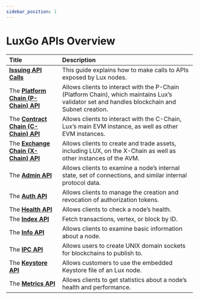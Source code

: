 ```yaml
---
sidebar_position: 1
---
```


# LuxGo APIs Overview

| Title                                              | Description                                                                                                                                         |
| :------------------------------------------------- | :-------------------------------------------------------------------------------------------------------------------------------------------------- |
| [**Issuing API Calls**](issuing-api-calls.md)      | This guide explains how to make calls to APIs exposed by Lux nodes.                                                                           |
| The [**Platform Chain (P-Chain) API**](p-chain.md) | Allows clients to interact with the P-Chain (Platform Chain), which maintains Lux’s validator set and handles blockchain and Subnet creation. |
| The [**Contract Chain (C-Chain) API**](c-chain.md) | Allows clients to interact with the C-Chain, Lux’s main EVM instance, as well as other EVM instances.                                         |
| The [**Exchange Chain (X-Chain) API**](x-chain.md) | Allows clients to create and trade assets, including LUX, on the X-Chain as well as other instances of the AVM.                                    |
| The [**Admin API**](admin.md)                      | Allows clients to examine a node’s internal state, set of connections, and similar internal protocol data.                                          |
| The [**Auth API**](auth.md)                        | Allows clients to manage the creation and revocation of authorization tokens.                                                                       |
| The [**Health API**](health.md)                    | Allows clients to check a node’s health.                                                                                                            |
| The [**Index API**](index-api.md)                  | Fetch transactions, vertex, or block by ID.                                                                                                         |
| The [**Info API**](info.md)                        | Allows clients to examine basic information about a node.                                                                                           |
| The [**IPC API**](ipc.md)                          | Allows users to create UNIX domain sockets for blockchains to publish to.                                                                           |
| The [**Keystore API**](keystore.md)                | Allows customers to use the embedded Keystore file of an Lux node.                                                                            |
| The [**Metrics API**](metrics.md)                  | Allows clients to get statistics about a node’s health and performance.                                                                             |
